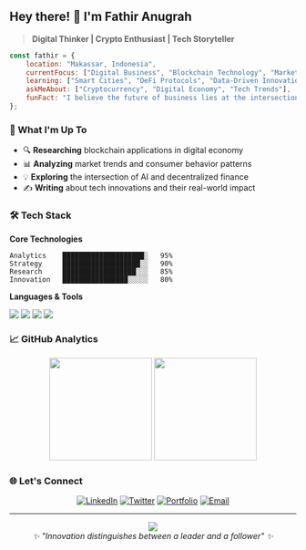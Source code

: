 ## Hey there! 👋 I'm Fathir Anugrah

> **Digital Thinker | Crypto Enthusiast | Tech Storyteller**

```javascript
const fathir = {
    location: "Makassar, Indonesia",
    currentFocus: ["Digital Business", "Blockchain Technology", "Market Analysis"],
    learning: ["Smart Cities", "DeFi Protocols", "Data-Driven Innovation"],
    askMeAbout: ["Cryptocurrency", "Digital Economy", "Tech Trends"],
    funFact: "I believe the future of business lies at the intersection of data, strategy, and emerging tech"
};
```

### 🚀 What I'm Up To

- 🔍 **Researching** blockchain applications in digital economy
- 📊 **Analyzing** market trends and consumer behavior patterns
- 💡 **Exploring** the intersection of AI and decentralized finance
- ✍️ **Writing** about tech innovations and their real-world impact

### 🛠️ Tech Stack

**Core Technologies**
```
Analytics    ████████████████████░   95%
Strategy     ███████████████████░░   90%
Research     ██████████████████░░░   85%
Innovation   ████████████████░░░░░   80%
```

**Languages & Tools**
<div align="left">
  <img src="https://img.shields.io/badge/Python-3776AB?style=for-the-badge&logo=python&logoColor=white" />
  <img src="https://img.shields.io/badge/JavaScript-F7DF1E?style=for-the-badge&logo=javascript&logoColor=black" />
  <img src="https://img.shields.io/badge/React-20232A?style=for-the-badge&logo=react&logoColor=61DAFB" />
  <img src="https://img.shields.io/badge/Node.js-43853D?style=for-the-badge&logo=node.js&logoColor=white" />
</div>

### 📈 GitHub Analytics

<div align="center">
  <img height="180em" src="https://github-readme-stats.vercel.app/api?username=yourusername&show_icons=true&theme=tokyonight&include_all_commits=true&count_private=true"/>
  <img height="180em" src="https://github-readme-stats.vercel.app/api/top-langs/?username=yourusername&layout=compact&langs_count=8&theme=tokyonight"/>
</div>

### 🌐 Let's Connect

<div align="center">
  
[![LinkedIn](https://img.shields.io/badge/LinkedIn-0077B5?style=for-the-badge&logo=linkedin&logoColor=white)](https://linkedin.com/in/your-linkedin)
[![Twitter](https://img.shields.io/badge/Twitter-1DA1F2?style=for-the-badge&logo=twitter&logoColor=white)](https://twitter.com/your-twitter)
[![Portfolio](https://img.shields.io/badge/Portfolio-FF5722?style=for-the-badge&logo=google-chrome&logoColor=white)](https://your-portfolio.com)
[![Email](https://img.shields.io/badge/Email-D14836?style=for-the-badge&logo=gmail&logoColor=white)](mailto:your-email@gmail.com)

</div>

---

<div align="center">
  <img src="https://komarev.com/ghpvc/?username=yourusername&color=6366f1&style=flat-square&label=Profile+Views" />
</div>

<div align="center">
  <i>✨ "Innovation distinguishes between a leader and a follower" ✨</i>
</div>
